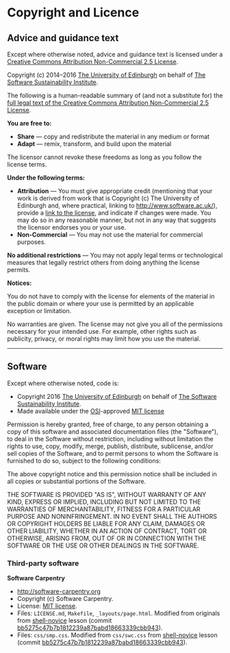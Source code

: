 # Copyright and Licence

## Advice and guidance text

Except where otherwise noted, advice and guidance text is licensed under a [Creative Commons Attribution Non-Commercial 2.5 License](http://creativecommons.org/licenses/by-nc/2.5/scotland/).

Copyright (c) 2014–2016 [The University of Edinburgh](http://www.ed.ac.uk) on behalf of [The Software Sustainability Institute](http://www.software.ac.uk).

The following is a human-readable summary of (and not a substitute for) the [full legal text of the Creative Commons Attribution Non-Commercial 2.5 License](http://creativecommons.org/licenses/by-nc/2.5/scotland/legalcode).

**You are free to:**

* **Share** — copy and redistribute the material in any medium or format
* **Adapt** — remix, transform, and build upon the material

The licensor cannot revoke these freedoms as long as you follow the license terms.

**Under the following terms:**

* **Attribution** — You must give appropriate credit (mentioning that your work is derived from work that is Copyright (c) The University of Edinburgh and, where practical, linking to http://www.software.ac.uk/), provide a [link to the license](http://creativecommons.org/licenses/by-nc/2.5/scotland/), and indicate if changes were made. You may do so in any reasonable manner, but not in any way that suggests the licensor endorses you or your use.
* **Non-Commercial** — You may not use the material for commercial purposes.

**No additional restrictions** — You may not apply legal terms or technological measures that legally restrict others from doing anything the license permits.

**Notices:**

You do not have to comply with the license for elements of the material in the public domain or where your use is permitted by an applicable exception or limitation.

No warranties are given. The license may not give you all of the permissions necessary for your intended use. For example, other rights such as publicity, privacy, or moral rights may limit how you use the material.

---

## Software

Except where otherwise noted, code is:

* Copyright 2016 [The University of Edinburgh](http://www.ed.ac.uk) on behalf of [The Software Sustainability Institute](http://www.software.ac.uk).
* Made available under the [OSI](http://opensource.org)-approved [MIT license](http://opensource.org/licenses/mit-license.html)

Permission is hereby granted, free of charge, to any person obtaining a copy of this software and associated documentation files (the "Software"), to deal in the Software without restriction, including without limitation the rights to use, copy, modify, merge, publish, distribute, sublicense, and/or sell copies of the Software, and to permit persons to whom the Software is furnished to do so, subject to the following conditions:

The above copyright notice and this permission notice shall be included in all copies or substantial portions of the Software. 

THE SOFTWARE IS PROVIDED "AS IS", WITHOUT WARRANTY OF ANY KIND, EXPRESS OR IMPLIED, INCLUDING BUT NOT LIMITED TO THE WARRANTIES OF MERCHANTABILITY, FITNESS FOR A PARTICULAR PURPOSE AND NONINFRINGEMENT. IN NO EVENT SHALL THE AUTHORS OR COPYRIGHT HOLDERS BE LIABLE FOR ANY CLAIM, DAMAGES OR OTHER LIABILITY, WHETHER IN AN ACTION OF CONTRACT, TORT OR OTHERWISE, ARISING FROM, OUT OF OR IN CONNECTION WITH THE SOFTWARE OR THE USE OR OTHER DEALINGS IN THE SOFTWARE.

### Third-party software

**Software Carpentry**

* http://software-carpentry.org
* Copyright (c) Software Carpentry.
* License: [MIT license](http://opensource.org/licenses/mit-license.html).
* Files: `LICENSE.md`, `Makefile`, `_layouts/page.html`. Modified from originals from [shell-novice](https://github.com/swcarpentry/shell-novice) lesson (commit [bb5275c47b7b1812239a87babd18663339cbb943](https://github.com/swcarpentry/shell-novice/commit/bb5275c47b7b1812239a87babd18663339cbb943)).
* Files: `css/smp.css`. Modified from `css/swc.css` from [shell-novice](https://github.com/swcarpentry/shell-novice) lesson (commit [bb5275c47b7b1812239a87babd18663339cbb943](https://github.com/swcarpentry/shell-novice/commit/bb5275c47b7b1812239a87babd18663339cbb943)).
